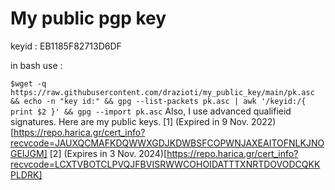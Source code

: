 # My public pgp key
keyid : EB1185F82713D6DF

in bash use : 

`` $wget -q https://raw.githubusercontent.com/drazioti/my_public_key/main/pk.asc && echo -n "key id:" && gpg --list-packets pk.asc | awk '/keyid:/{ print $2 }' && gpg --import pk.asc
``
Also, I use advanced qualifieid signatures.
Here are my public keys.
[1] (Expired in 9 Nov. 2022)[https://repo.harica.gr/cert_info?recvcode=JAUXQCMAFKDQWWXGDJKDWBSFCOPWNJAXEAITOFNLKJNOGEIJGM]
[2] (Expires in 3 Nov. 2024)[https://repo.harica.gr/cert_info?recvcode=LCXTVBOTCLPVQJFBVISRWWCOHOIDATTTXNRTDOVODCQKKPLDRK]
